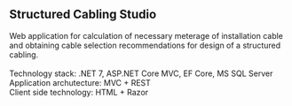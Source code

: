 ## Structured Cabling Studio
Web application for calculation of necessary meterage of installation cable and obtaining cable selection recommendations for design of a structured cabling.<br/><br/>
Technology stack: .NET 7, ASP.NET Core MVC, EF Core, MS SQL Server<br/>
Application archutecture: MVC + REST<br/>
Client side technology: HTML + Razor
